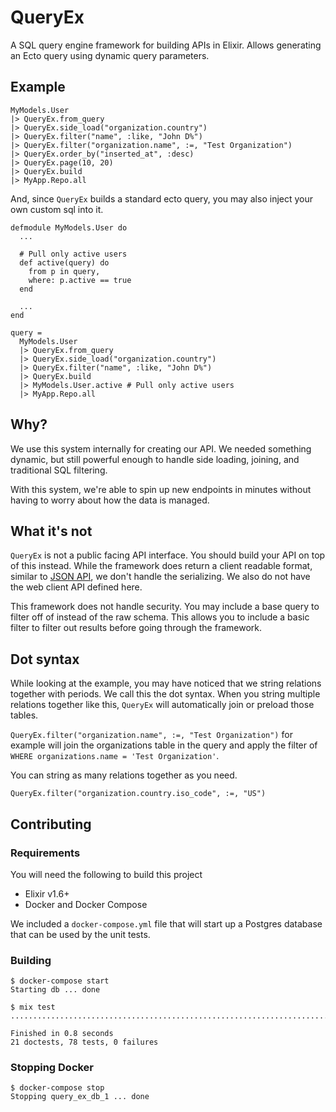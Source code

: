 # QueryEx

A SQL query engine framework for building APIs in Elixir.  Allows generating an
Ecto query using dynamic query parameters.


## Example

```
MyModels.User
|> QueryEx.from_query
|> QueryEx.side_load("organization.country")
|> QueryEx.filter("name", :like, "John D%")
|> QueryEx.filter("organization.name", :=, "Test Organization")
|> QueryEx.order_by("inserted_at", :desc)
|> QueryEx.page(10, 20)
|> QueryEx.build
|> MyApp.Repo.all
```

And, since `QueryEx` builds a standard ecto query, you may also inject your own custom sql into it.

```
defmodule MyModels.User do
  ...

  # Pull only active users
  def active(query) do
    from p in query,
    where: p.active == true
  end

  ...
end
```

```
query =
  MyModels.User
  |> QueryEx.from_query
  |> QueryEx.side_load("organization.country")
  |> QueryEx.filter("name", :like, "John D%")
  |> QueryEx.build
  |> MyModels.User.active # Pull only active users
  |> MyApp.Repo.all
```


## Why?

We use this system internally for creating our API.  We needed something
dynamic, but still powerful enough to handle side loading, joining, and
traditional SQL filtering.

With this system, we're able to spin up new endpoints in minutes without
having to worry about how the data is managed.

## What it's not

`QueryEx` is not a public facing API interface.  You should build your
API on top of this instead.  While the framework does return a client readable
format, similar to [JSON API](http://jsonapi.org/), we don't handle the serializing.  We also do not
have the web client API defined here.

This framework does not handle security.  You may include a base query to
filter off of instead of the raw schema.  This allows you to include a basic
filter to filter out results before going through the framework.

## Dot syntax

While looking at the example, you may have noticed that we string relations
together with periods.  We call this the dot syntax.  When you string multiple
relations together like this, `QueryEx` will automatically join or preload those
tables.

`QueryEx.filter("organization.name", :=, "Test Organization")` for example will
join the organizations table in the query and apply the filter of
`WHERE organizations.name = 'Test Organization'`.

You can string as many relations together as you need.

`QueryEx.filter("organization.country.iso_code", :=, "US")`

## Contributing

### Requirements

You will need the following to build this project

* Elixir v1.6+
* Docker and Docker Compose

We included a `docker-compose.yml` file that will start up a Postgres database that
can be used by the unit tests.

### Building

```
$ docker-compose start
Starting db ... done

$ mix test
.......................................................................................

Finished in 0.8 seconds
21 doctests, 78 tests, 0 failures
```

### Stopping Docker

```
$ docker-compose stop
Stopping query_ex_db_1 ... done
```
